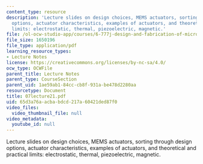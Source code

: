 ```yaml
---
content_type: resource
description: 'Lecture slides on design choices, MEMS actuators, sorting through design
  options, actuator characteristics, examples of actuators, and theoretical and practical
  limits: electrostatic, thermal, piezoelectric, magnetic.'
file: /ol-ocw-studio-app/courses/6-777j-design-and-fabrication-of-microelectromechanical-devices-spring-2007/65d3a76aacbabdcd217a60421ded87f0_07lecture21.pdf
file_size: 1650196
file_type: application/pdf
learning_resource_types:
- Lecture Notes
license: https://creativecommons.org/licenses/by-nc-sa/4.0/
ocw_type: OCWFile
parent_title: Lecture Notes
parent_type: CourseSection
parent_uid: 1ae59ab1-84cc-cb8f-931a-be478d2280aa
resourcetype: Document
title: 07lecture21.pdf
uid: 65d3a76a-acba-bdcd-217a-60421ded87f0
video_files:
  video_thumbnail_file: null
video_metadata:
  youtube_id: null
---
```

Lecture slides on design choices, MEMS actuators, sorting through design options, actuator characteristics, examples of actuators, and theoretical and practical limits: electrostatic, thermal, piezoelectric, magnetic.